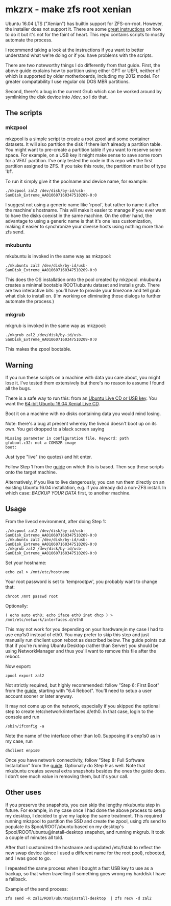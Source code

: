 # mkzrx - make zfs root xenian

Ubuntu 16.04 LTS ("Xenian") has builtin support for ZFS-on-root.  However, the
installer does not support it.  There are some [great
instructions](https://github.com/zfsonlinux/zfs/wiki/Ubuntu-16.04-Root-on-ZFS)
on how to do it but it's not for the faint of heart.  This repo contains
scripts to mostly automate the process.

I recommend taking a look at the instructions if you want to better understand
what we're doing or if you have problems with the scripts.

There are two noteworthy things I do differently from that guide.  First, the
above guide explains how to partition using either GPT or UEFI, neither of
which is supported by older motherboards, including my 2012 model.  For greater
compatability I use regular old DOS MBR partitions.

Second, there's a bug in the current Grub which can be worked around by
symlinking the disk device into /dev, so I do that.

## The scripts

### mkzpool

mkzpool is a simple script to create a root zpool and some container datasets.
It will also partition the disk if there isn't already a partition table.
You might want to pre-create a partition table if you want to reserve some space.
For example, on a USB key it might make sense to save some room for a VFAT partition.
I've only tested the code in this repo with the first partition assigned to ZFS.
If you take this route, the partition must be of type 'bf'.

To run it simply give it the poolname and device name, for example:

    ./mkzpool zal2 /dev/disk/by-id/usb-SanDisk_Extreme_AA010607160347510209-0:0

I suggest not using a generic name like 'rpool', but rather to name it after the
machine's hostname.  This will make it easier to manage if you ever want to have
the disks coexist in the same machine.  On the other hand, the advantage to using
a generic name is that it's one less customization, making it easier to synchronize
your diverse hosts using nothing more than zfs send.

### mkubuntu

mkubuntu is invoked in the same way as mkzpool:

    ./mkubuntu zal2 /dev/disk/by-id/usb-SanDisk_Extreme_AA010607160347510209-0:0

This does the OS installation onto the pool created by mkzpool.  mkubuntu
creates a minimal bootable ROOT/ubuntu dataset and installs grub.  There are
two interactive bits: you'll have to provide your timezone and tell grub what
disk to install on.  (I'm working on eliminating those dialogs to further
automate the process.)  

### mkgrub

mkgrub is invoked in the same way as mkzpool:

    ./mkgrub zal2 /dev/disk/by-id/usb-SanDisk_Extreme_AA010607160347510209-0:0

This makes the zpool bootable.

## Warning

If you run these scripts on a machine with data you care about, you might lose it.  I've tested them extensively
but there's no reason to assume I found all the bugs.

There is a safe way to run this: from an [Ubuntu Live CD or USB key](https://help.ubuntu.com/community/LiveCD).
You want the [64-bit Ubuntu 16.04 Xenial Live CD](http://releases.ubuntu.com/16.04/ubuntu-16.04-desktop-amd64.iso).

Boot it on a machine with no disks containing data you would mind losing.

Note: there's a bug at present whereby the livecd doesn't boot up on its own.
You get dropped to a black screen saying

    Missing parameter in configuration file. Keyword: path
    gfxboot.c32: not a COM32R image
    boot:

Just type "live" (no quotes) and hit enter.

Follow Step 1 from the
[guide](https://github.com/zfsonlinux/zfs/wiki/Ubuntu-16.04-Root-on-ZFS) on
which this is based.  Then scp these scripts onto the target machine.

Alternatively, if you like to live dangerously, you can run them directly on an
existing Ubuntu 16.04 installation, e.g. if you already did a non-ZFS install.
In which case: *BACKUP YOUR DATA* first, to another machine.

## Usage

From the livecd environment, after doing Step 1:

    ./mkzpool zal2 /dev/disk/by-id/usb-SanDisk_Extreme_AA010607160347510209-0:0
    ./mkubuntu zal2 /dev/disk/by-id/usb-SanDisk_Extreme_AA010607160347510209-0:0
    ./mkgrub zal2 /dev/disk/by-id/usb-SanDisk_Extreme_AA010607160347510209-0:0

Set your hostname:

    echo zal > /mnt/etc/hostname 

Your root password is set to 'temprootpw', you probably want to change that:

    chroot /mnt passwd root

Optionally:

    ( echo auto eth0; echo iface eth0 inet dhcp ) > /mnt/etc/network/interfaces.d/eth0

This may not work for you depending on your hardware;in my case I had to use enp1s0 
instead of eth0.  You may prefer to skip this step and just manually run dhclient upon
reboot as described below.  The guide points out that if you're running Ubuntu Desktop
(rather than Server) you should be using NetworkManager and thus you'll want to remove
this file after the reboot.

Now export:

    zpool export zal2

Not strictly required, but highly recommended: follow "Step 6: First Boot" from
the [guide](https://github.com/zfsonlinux/zfs/wiki/Ubuntu-16.04-Root-on-ZFS),
starting with "6.4 Reboot".  You'll need to setup a user account sooner or
later anyway.

It may not come up on the network, especially if you skipped the optional step to
create /etc/network/interfaces.d/eth0.  In that case, login to the console and run

    /sbin/ifconfig -a

Note the name of the interface other than lo0.  Supposing it's enp1s0 as in my case, run

    dhclient enp1s0

Once you have network connectivity, follow "Step 8: Full Software Installation" from the
[guide](https://github.com/zfsonlinux/zfs/wiki/Ubuntu-16.04-Root-on-ZFS).  Optionally do Step 9
as well.  Note that mkubuntu creates several extra snapshots besides the ones the guide does.
I don't see much value in removing them, but it's your call.

## Other uses

If you preserve the snapshots, you can skip the lengthy mkubuntu step in
future.  For example, in my case once I had done the above process to setup my
desktop, I decided to give my laptop the same treatment.  This required running
mkzpool to partition the SSD and create the zpool, using zfs send to populate
its $pool/ROOT/ubuntu based on my desktop's $pool/ROOT/ubuntu@install-desktop
snapshot, and running mkgrub.  It took a couple of minutes all told.

After that I customized the hostname and updated /etc/fstab to reflect the new
swap device (since I used a different name for the root pool), rebooted, and I
was good to go.

I repeated the same process when I bought a fast USB key to use as a backup, so
that when travelling if something goes wrong my harddisk I have a fallback.  

Example of the send process:

    zfs send -R zal1/ROOT/ubuntu@install-desktop  | zfs recv -d zal2

